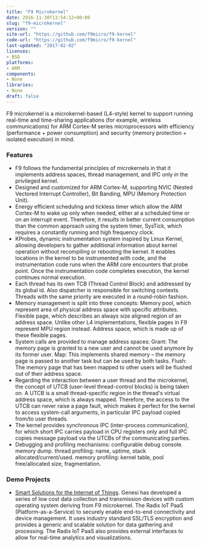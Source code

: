 ```yaml
---
title: "F9 Microkernel"
date: 2016-11-30T13:54:12+00:00
slug: "f9-microkernel"
version: ""
site-url: "https://github.com/f9micro/f9-kernel"
code-url: "https://github.com/f9micro/f9-kernel"
last-updated: "2017-02-02"
licenses: 
- BSD
platforms:
- ARM
components:
- None
libraries:
- None
draft: false
---
```

F9 microkernel is a microkernel-based (L4-style) kernel to support running real-time and time-sharing applications (for example, wireless communications) for ARM Cortex-M series microprocessors with efficiency (performance + power consumption) and security (memory protection + isolated execution) in mind.

<!--more-->

### Features
- F9 follows the fundamental principles of microkernels in that it implements address spaces, thread management, and IPC only in the privileged kernel.
- Designed and customized for ARM Cortex-M, supporting NVIC (Nested Vectored Interrupt Controller), Bit Banding, MPU (Memory Protection Unit).
- Energy efficient scheduling and tickless timer which allow the ARM Cortex-M to wake up only when needed, either at a scheduled time or on an interrupt event. Therefore, it results in better current consumption than the common approach using the system timer, SysTick, which requires a constantly running and high frequency clock.
- KProbes, dynamic instrumentation system inspired by Linux Kernel, allowing developers to gather additional information about kernel operation without recompiling or rebooting the kernel. It enables locations in the kernel to be instrumented with code, and the instrumentation code runs when the ARM core encounters that probe point. Once the instrumentation code completes execution, the kernel continues normal execution.
- Each thread has its own TCB (Thread Control Block) and addressed by its global id. Also dispatcher is responsible for switching contexts. Threads with the same priority are executed in a round-robin fashion.
- Memory management is split into three concepts: Memory pool, which represent area of physical address space with specific attributes. Flexible page, which describes an always size aligned region of an address space. Unlike other L4 implementations, flexible pages in F9 represent MPU region instead. Address space, which is made up of these flexible pages.
- System calls are provided to manage address spaces: Grant: The memory page is granted to a new user and cannot be used anymore by its former user. Map: This implements shared memory – the memory page is passed to another task but can be used by both tasks. Flush: The memory page that has been mapped to other users will be flushed out of their address space.
- Regarding the interaction between a user thread and the microkernel, the concept of UTCB (user-level thread-control blocks) is being taken on. A UTCB is a small thread-specific region in the thread's virtual address space, which is always mapped. Therefore, the access to the UTCB can never raise a page fault, which makes it perfect for the kernel to access system-call arguments, in particular IPC payload copied from/to user threads.
- The kernel provides synchronous IPC (inter-process communication), for which short IPC carries payload in CPU registers only and full IPC copies message payload via the UTCBs of the communicating parties.
- Debugging and profiling mechanisms: configurable debug console. memory dump. thread profiling: name, uptime, stack allocated/current/used. memory profiling: kernel table, pool free/allocated size, fragmentation.


### Demo Projects
- [Smart Solutions for the Internet of Things](https://genesi.company/solutions/embedded). Genesi has developed a series of low cost data collection and transmission devices with custom operating system deriving from F9 microkernel. The Radix IoT PaaS (Platform-as-a-Service) to securely enable end-to-end connectivity and device management. It uses industry standard SSL/TLS encryption and provides a generic and scalable solution for data gathering and processing. The Radix IoT PaaS also provides external interfaces to allow for real-time analytics and visualizations.
